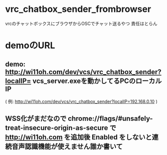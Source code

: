 # vrc_chatbox_sender_frombrowser
vrcのチャットボックスにブラウザからOSCでチャット送るやつ
責任はとらん

# demoのURL

## demo: http://wi11oh.com/dev/vcs/vrc_chatbox_sender?localIP= vcs_server.exeを動かしてるPCのローカルIP
( 例: http://wi11oh.com/dev/vcs/vrc_chatbox_sender?localIP=192.168.0.10 )

## WSS化がまだなので chrome://flags/#unsafely-treat-insecure-origin-as-secure で http://wi11oh.com を追加後 Enabled をしないと連続音声認識機能が使えません誰か書いて
